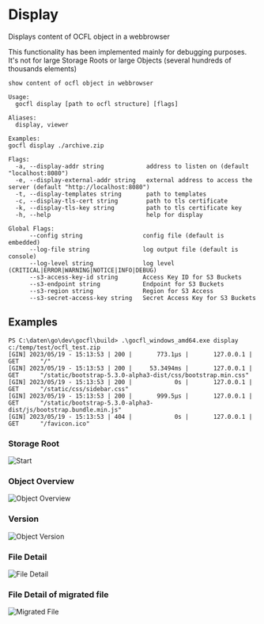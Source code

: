 # Display

Displays content of OCFL object in a webbrowser

This functionality has been implemented mainly for debugging purposes.
It's not for large Storage Roots or large Objects (several hundreds of thousands elements)

```text
show content of ocfl object in webbrowser

Usage:
  gocfl display [path to ocfl structure] [flags]

Aliases:
  display, viewer

Examples:
gocfl display ./archive.zip

Flags:
  -a, --display-addr string            address to listen on (default "localhost:8080")
  -e, --display-external-addr string   external address to access the server (default "http://localhost:8080")
  -t, --display-templates string       path to templates
  -c, --display-tls-cert string        path to tls certificate
  -k, --display-tls-key string         path to tls certificate key
  -h, --help                           help for display

Global Flags:
      --config string                 config file (default is embedded)
      --log-file string               log output file (default is console)
      --log-level string              log level (CRITICAL|ERROR|WARNING|NOTICE|INFO|DEBUG)
      --s3-access-key-id string       Access Key ID for S3 Buckets
      --s3-endpoint string            Endpoint for S3 Buckets
      --s3-region string              Region for S3 Access
      --s3-secret-access-key string   Secret Access Key for S3 Buckets
```

## Examples

```
PS C:\daten\go\dev\gocfl\build> .\gocfl_windows_amd64.exe display c:/temp/test/ocfl_test.zip
[GIN] 2023/05/19 - 15:13:53 | 200 |       773.1µs |       127.0.0.1 | GET      "/"
[GIN] 2023/05/19 - 15:13:53 | 200 |     53.3494ms |       127.0.0.1 | GET      "/static/bootstrap-5.3.0-alpha3-dist/css/bootstrap.min.css"
[GIN] 2023/05/19 - 15:13:53 | 200 |            0s |       127.0.0.1 | GET      "/static/css/sidebar.css"
[GIN] 2023/05/19 - 15:13:53 | 200 |       999.5µs |       127.0.0.1 | GET      "/static/bootstrap-5.3.0-alpha3-dist/js/bootstrap.bundle.min.js"
[GIN] 2023/05/19 - 15:13:53 | 404 |            0s |       127.0.0.1 | GET      "/favicon.ico"
```
### Storage Root

![Start](display_start.png)

### Object Overview
![Object Overview](display_object_overview.png)

### Version
![Object Version](display_version.png)

### File Detail
![File Detail](display_detail_png.png)

### File Detail of migrated file
![Migrated File](display_detail_migrated.png)
